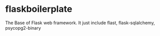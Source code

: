 # flaskboilerplate
The Base of Flask web framework.
It just include flast, flask-sqlalchemy, psycopg2-binary
